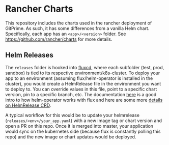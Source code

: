 Rancher Charts
==============
This repository includes the charts used in the rancher deployment of GitPrime.
As such, it has some differences from a vanilla Helm chart.
Specifically, each app has an `<app>/<version>` folder.
See https://github.com/rancher/charts for more details.


## Helm Releases

The `releases` folder is hooked into [fluxcd](https://github.com/fluxcd/flux), where each subfolder (test, prod, sandbox) is tied to its respective environment/k8s-cluster. To deploy your app to an environment (assuming flux/helm-operator is installed in the cluster), you would create a HelmRelease file in the environment you want to deploy to. You can override values in this file, point to a specific chart version, pin to a specific branch, etc. The documentation
[here](https://github.com/fluxcd/helm-operator-get-started) is a good intro to how helm-operator works with flux and here are some more [details on HelmRelease CRD](https://docs.fluxcd.io/projects/helm-operator/en/latest/references/helmrelease-custom-resource.html).

A typical workflow for this would be to update your helmrelease (`releases/<env>/your_app.yaml`) with a new image tag or chart version and open a PR on this repo. Once it is merged into master, your application would sync on the kubernetes side (because flux is constantly polling this repo) and the new image or chart updates would be deployed.
